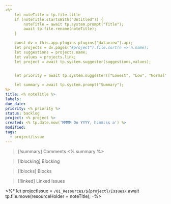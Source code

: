 ```yaml
---
<%*
	let noteTitle = tp.file.title
	if (noteTitle.startsWith("Untitled")) {
		noteTitle = await tp.system.prompt("Title");
		await tp.file.rename(noteTitle);
	} 

	const dv = this.app.plugins.plugins["dataview"].api;
	let projects = dv.pages("#project").file.sort(n => n.name);
	let suggestions = projects.name;
	let values = projects.link;
	let project = await tp.system.suggester(suggestions,values);


	let priority = await tp.system.suggester(["Lowest", "Low", "Normal", "Medium", "High", "Highest"], ["lowest", "low", "normal", "medium", "high", "highest"])
	
	let summary = await tp.system.prompt("Summary");
%>
title: <% noteTitle %> 
labels: 
due_date: 
priority: <% priority %>
status: backlog
project: <% project %>
created: <% tp.date.now('MMMM Do YYYY, h:mm:ss a') %>
modified: 
tags:
  - project/issue
---
```

> [!summary] Comments
>  <% summary %>

> [!blocking] Blocking
> 

> [!blocks] Blocks
> 

> [!linked] Linked Issues

<%*
let projectIssue = `/01_Resources/${project}/Issues/` 
await tp.file.move(resourceHolder + noteTitle);
-%>